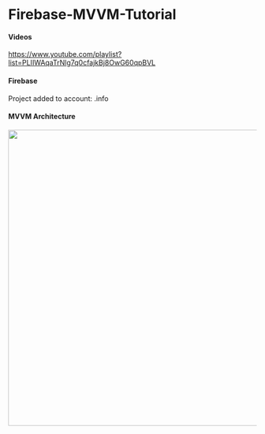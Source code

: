 # Firebase-MVVM-Tutorial

#### Videos
https://www.youtube.com/playlist?list=PLIIWAqaTrNlg7q0cfajkBj8OwG60qpBVL

#### Firebase

Project added to account: .info

#### MVVM Architecture

<img src="https://user-images.githubusercontent.com/36893938/227730591-3e028c16-0f93-4ab1-94f2-218534004fea.png" width="600"/>
